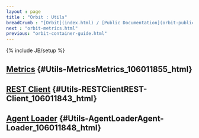 ```yaml
---
layout : page
title : "Orbit : Utils"
breadCrumb : "[Orbit](index.html) / [Public Documentation](orbit-public-documentation.html)"
next : "orbit-metrics.html"
previous: "orbit-container-guide.html"
---
```

{% include JB/setup %}

[Metrics](orbit-metrics.html) {#Utils-MetricsMetrics_106011855_html}
----------


[REST Client](orbit-rest-client.html) {#Utils-RESTClientREST-Client_106011843_html}
----------


[Agent Loader](orbit-agent-loader.html) {#Utils-AgentLoaderAgent-Loader_106011848_html}
----------


 

